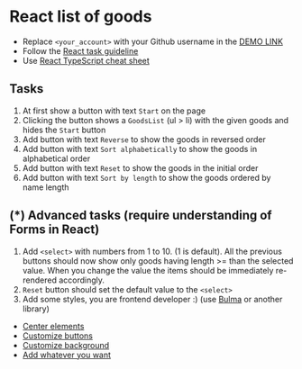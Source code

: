 # React list of goods
- Replace `<your_account>` with your Github username in the [DEMO LINK](https://nastia-sydorchuk.github.io/react_list-of-goods/)
- Follow the [React task guideline](https://github.com/mate-academy/react_task-guideline#react-tasks-guideline)
- Use [React TypeScript cheat sheet](https://mate-academy.github.io/fe-program/js/extra/react-typescript)

## Tasks
1. At first show a button with text `Start` on the page
2. Clicking the button shows a `GoodsList` (ul > li) with the given goods and hides the `Start` button
3. Add button with text `Reverse` to show the goods in reversed order
4. Add button with text `Sort alphabetically` to show the goods in alphabetical order
5. Add button with text `Reset` to show the goods in the initial order
6. Add button with text `Sort by length` to show the goods ordered by name length

## (*) Advanced tasks (require understanding of Forms in React)
1. Add `<select>` with numbers from 1 to 10. (1 is default). All the previous buttons
  should now show only goods having length >= than the selected value. When you change the
  value the items should be immediately re-rendered accordingly.
2. `Reset` button should set the default value to the `<select>`
3. Add some styles, you are frontend developer :) (use [Bulma](https://bulma.io) or another library)
- [Center elements](https://bulma.io/documentation/layout/level/)
- [Customize buttons](https://bulma.io/documentation/elements/button/)
- [Customize background](https://bulma.io/documentation/overview/colors/)
- [Add whatever you want](https://bulma.io/documentation/)

